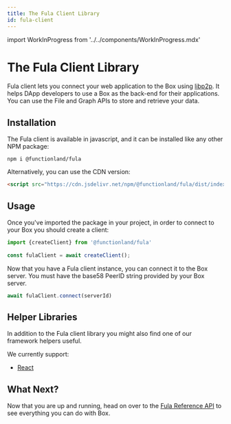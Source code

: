 ```yaml
---
title: The Fula Client Library
id: fula-client
---
```

import WorkInProgress from '../../components/WorkInProgress.mdx'

# The Fula Client Library
Fula client lets you connect your web application to the Box using [libp2p](https://libp2p.io/). It helps DApp developers to use a Box as the back-end for their applications. You can use the File and Graph APIs to store and retrieve your data.

## Installation
The Fula client is available in javascript, and it can be installed like any other NPM package:

```shell
npm i @functionland/fula
```

Alternatively, you can use the CDN version:

```html
<script src="https://cdn.jsdelivr.net/npm/@functionland/fula/dist/index.js"></script>
```

## Usage
Once you've imported the package in your project, in order to connect to your Box you should create a client:
```javascript
import {createClient} from '@functionland/fula'
 
const fulaClient = await createClient();
```
Now that you have a Fula client instance, you can connect it to the Box server. You must have the base58 PeerID string provided by your Box server.
```javascript
await fulaClient.connect(serverId)
```

## Helper Libraries

In addition to the Fula client library you might also find one of our framework helpers useful.

We currently support:

* [React](https://www.npmjs.com/package/@functionland/fula-client-react)

## What Next?

Now that you are up and running, head on over to the [Fula Reference API](/reference-api) to see everything you can do with Box.

<WorkInProgress />
